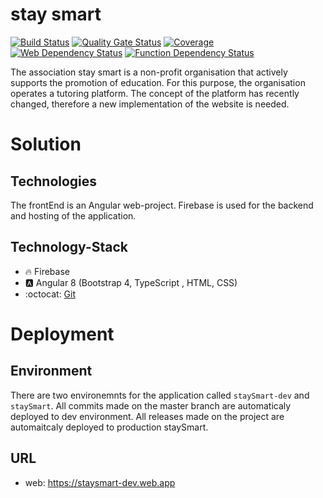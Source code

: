 # stay smart
[![Build Status](https://github.com/MastersProjects/staySmart/workflows/Development/badge.svg)](https://github.com/MastersProjects/staySmart/actions?query=workflow%3ADevelopment)
[![Quality Gate Status](https://sonarcloud.io/api/project_badges/measure?project=MastersProjects_staySmart&metric=alert_status)](https://sonarcloud.io/dashboard?id=MastersProjects_staySmart)
[![Coverage](https://sonarcloud.io/api/project_badges/measure?project=MastersProjects_staySmart&metric=coverage)](https://sonarcloud.io/dashboard?id=MastersProjects_staySmart)
[![Web Dependency Status](https://david-dm.org/MastersProjects/staySmart/status.svg?path=web)](https://david-dm.org/MastersProjects/staySmart?path=web)
[![Function Dependency Status](https://david-dm.org/MastersProjects/staySmart/status.svg?path=functions)](https://david-dm.org/MastersProjects/staySmart?path=functions)

The association stay smart is a non-profit organisation that actively supports the promotion of education. For this purpose, the organisation operates a tutoring platform. The concept of the platform has recently changed, therefore a new implementation of the website is needed.

# Solution
## Technologies
The frontEnd is an Angular web-project. Firebase is used for the backend and hosting of the application. 
## Technology-Stack
* :fire: Firebase 
* :a: Angular 8 (Bootstrap 4, TypeScript , HTML, CSS)
* :octocat: [Git](https://git-scm.com/downloads)


# Deployment
## Environment
There are two environemnts for the application called `staySmart-dev` and `staySmart`. All commits made on the master branch are automaticaly deployed to dev environment. All releases made on the project are automaitcaly deployed to production staySmart.

## URL
* web: https://staysmart-dev.web.app
